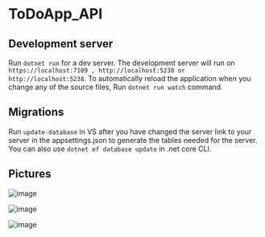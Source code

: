 # ToDoApp_API

## Development server

Run `dotnet run` for a dev server. The development server will run on ` https://localhost:7109 , http://localhost:5238 or http://localhost:5238 `. To  automatically reload the application when you change any of the source files, Run `dotnet run watch` command.

## Migrations

Run `update-database` in VS after you have changed the server link to your server in the appsettings.json to generate the tables needed for the server. You can also use `dotnet ef database update` in .net core CLI.

## Pictures
![image](https://github.com/NabinTako/ToDoApp_API/assets/109028119/a1a6d3c2-52fb-4cda-b584-2ff7a8d266fd)

![image](https://github.com/NabinTako/ToDoApp_API/assets/109028119/c24058a0-2dbf-4cd1-8092-abfd814460c6)

![image](https://github.com/NabinTako/ToDoApp_API/assets/109028119/963fce4a-9876-49ae-8ae5-72d7699c08e7)


